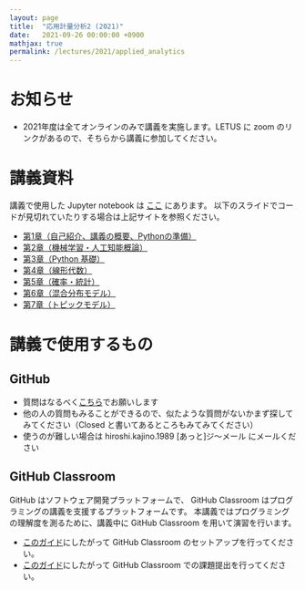 ```yaml
---
layout: page
title:  "応用計量分析2 (2021)"
date:   2021-09-26 00:00:00 +0900
mathjax: true
permalink: /lectures/2021/applied_analytics
---
```


# お知らせ
- 2021年度は全てオンラインのみで講義を実施します。LETUS に zoom のリンクがあるので、そちらから講義に参加してください。

# 講義資料
講義で使用した Jupyter notebook は [ここ](https://github.com/kanojikajino/lecture) にあります。
以下のスライドでコードが見切れていたりする場合は上記サイトを参照ください。

- [第1章（自己紹介、講義の概要、Pythonの準備）](/lectures/2021/applied_analytics/1.pdf)
- [第2章（機械学習・人工知能概論）](/lectures/2021/applied_analytics/2.pdf)
- [第3章（Python 基礎）](/lectures/2021/applied_analytics/3.pdf)
- [第4章（線形代数）](/lectures/2021/applied_analytics/4.pdf)
- [第5章（確率・統計）](/lectures/2021/applied_analytics/5.pdf)
- [第6章（混合分布モデル）](/lectures/2021/applied_analytics/6.pdf)
- [第7章（トピックモデル）](/lectures/2021/applied_analytics/7.pdf)

# 講義で使用するもの

## GitHub

- 質問はなるべく[こちら](https://github.com/kanojikajino/lecture/issues)でお願いします
- 他の人の質問もみることができるので、似たような質問がないかまず探してみてください（Closed と書いてあるところもみてみてください）
- 使うのが難しい場合は hiroshi.kajino.1989 [あっと]ジ〜メール にメールください

## GitHub Classroom

GitHub はソフトウェア開発プラットフォームで、 GitHub Classroom はプログラミングの講義を支援するプラットフォームです。
本講義ではプログラミングの理解度を測るために、講義中に GitHub Classroom を用いて演習を行います。

- [このガイド](/lectures/2021/applied_analytics/github_classroom)にしたがって GitHub Classroom のセットアップを行ってください。
- [このガイド](/lectures/2021/applied_analytics/github_assignment)にしたがって GitHub Classroom での課題提出を行ってください。

